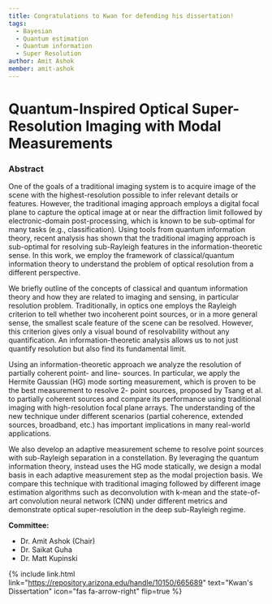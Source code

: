```yaml
---
title: Congratulations to Kwan for defending his dissertation!
tags:
  - Bayesian
  - Quantum estimation
  - Quantum information
  - Super Resolution
author: Amit Ashok
member: amit-ashok
---
```

# Quantum-Inspired Optical Super-Resolution Imaging with Modal Measurements

### Abstract
One of the goals of a traditional imaging system is to acquire image of the scene with the highest-resolution possible to infer relevant details or features. However, the traditional imaging approach employs a digital focal plane to capture the optical image at or near the diffraction limit followed by electronic-domain post-processing, which is known to be sub-optimal for many tasks (e.g., classification). Using tools from quantum information theory, recent analysis has shown that the traditional imaging approach is sub-optimal for resolving sub-Rayleigh features in the information-theoretic sense. In this work, we employ the framework of classical/quantum information theory to understand the problem of optical resolution from a different perspective.


We briefly outline of the concepts of classical and quantum information theory and how they are related to imaging and sensing, in particular resolution problem. Traditionally, in optics one employs the Rayleigh criterion to tell whether two incoherent point sources, or in a more general sense, the smallest scale feature of the scene can be resolved. However, this criterion gives only a visual bound of resolvability without any quantification. An information-theoretic analysis allows us to not just quantify resolution but also find its fundamental limit.


Using an information-theoretic approach we analyze the resolution of partially coherent point- and line- sources. In particular, we apply the Hermite Gaussian (HG) mode sorting measurement, which is proven to be the best measurement to resolve 2- point sources, proposed by Tsang et al. to partially coherent sources and compare its performance using traditional imaging with high-resolution focal plane arrays. The understanding of the new technique under different scenarios (partial coherence, extended sources, broadband, etc.) has important implications in many real-world applications.


We also develop an adaptive measurement scheme to resolve point sources with sub-Rayleigh separation in a constellation. By leveraging the quantum information theory, instead uses the HG mode statically, we design a modal basis in each adaptive measurement step as the modal projection basis. We compare this technique with traditional imaging followed by different image estimation algorithms such as deconvolution with k-mean and the state-of-art convolution neural network (CNN) under different metrics and demonstrate optical super-resolution in the deep sub-Rayleigh regime.

**Committee:**
- Dr. Amit Ashok (Chair)
- Dr. Saikat Guha
- Dr. Matt Kupinski


{%
  include link.html
  link="https://repository.arizona.edu/handle/10150/665689"
  text="Kwan's Dissertation"
  icon="fas fa-arrow-right"
  flip=true
%}
